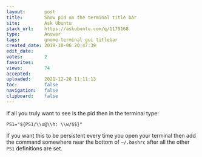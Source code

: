 ```yaml
---
layout:       post
title:        Show pid on the terminal title bar
site:         Ask Ubuntu
stack_url:    https://askubuntu.com/q/1179168
type:         Answer
tags:         gnome-terminal gui titlebar
created_date: 2019-10-06 20:47:39
edit_date:    
votes:        2
favorites:    
views:        74
accepted:     
uploaded:     2021-12-28 11:11:13
toc:          false
navigation:   false
clipboard:    false
---
```


If all you truly want to see is the pid then in the terminal type:

``` 
PS1="${PS1/\\u@\\h: \\w/$$}"

```

If you want this to be persistent every time you open your terminal then add the command somewhere near the bottom of `~/.bashrc` after all the other `PS1` definitions are set.
